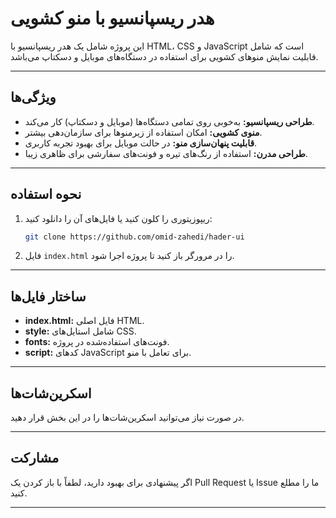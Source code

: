 # هدر ریسپانسیو با منو کشویی

این پروژه شامل یک هدر ریسپانسیو با HTML، CSS و JavaScript است که شامل قابلیت نمایش منوهای کشویی برای استفاده در دستگاه‌های موبایل و دسکتاپ می‌باشد.

---

## ویژگی‌ها
- **طراحی ریسپانسیو:** به‌خوبی روی تمامی دستگاه‌ها (موبایل و دسکتاپ) کار می‌کند.
- **منوی کشویی:** امکان استفاده از زیرمنوها برای سازمان‌دهی بیشتر.
- **قابلیت پنهان‌سازی منو:** در حالت موبایل برای بهبود تجربه کاربری.
- **طراحی مدرن:** استفاده از رنگ‌های تیره و فونت‌های سفارشی برای ظاهری زیبا.

---

## نحوه استفاده
1. ریپوزیتوری را کلون کنید یا فایل‌های آن را دانلود کنید:
   ```bash
   git clone https://github.com/omid-zahedi/hader-ui
   ```
2. فایل `index.html` را در مرورگر باز کنید تا پروژه اجرا شود.

---

## ساختار فایل‌ها
- **index.html:** فایل اصلی HTML.
- **style:** شامل استایل‌های CSS.
- **fonts:** فونت‌های استفاده‌شده در پروژه.
- **script:** کدهای JavaScript برای تعامل با منو.

---

## اسکرین‌شات‌ها
در صورت نیاز می‌توانید اسکرین‌شات‌ها را در این بخش قرار دهید.

---

## مشارکت
اگر پیشنهادی برای بهبود دارید، لطفاً با باز کردن یک Pull Request یا Issue ما را مطلع کنید.

---
